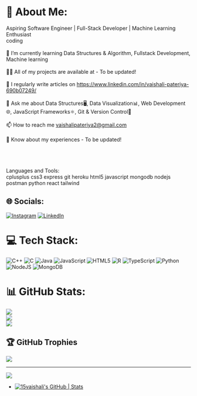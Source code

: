 # 💫 About Me:
Aspiring Software Engineer | Full-Stack Developer | Machine Learning Enthusiast<br>coding<br><br>🌱 I’m currently learning Data Structures & Algorithm, Fullstack Development, Machine learning<br><br>👨‍💻 All of my projects are available at - To be updated!<br><br>📝 I regularly write articles on https://www.linkedin.com/in/vaishali-pateriya-690b07249/<br><br>💬 Ask me about Data Structures🖥️, Data Visualization📊, Web Development🌐, JavaScript Frameworks⚛️, Git & Version Control🔧<br><br>📫 How to reach me vaishalipateriya2@gmail.com<br><br>📄 Know about my experiences - To be updated!<br><br><br><br><br>Languages and Tools:<br>cplusplus css3 express git heroku html5 javascript mongodb nodejs postman python react tailwind


## 🌐 Socials:
[![Instagram](https://img.shields.io/badge/Instagram-%23E4405F.svg?logo=Instagram&logoColor=white)](https://instagram.com/https://www.instagram.com/vaishali_pateriya/?next=%2F) [![LinkedIn](https://img.shields.io/badge/LinkedIn-%230077B5.svg?logo=linkedin&logoColor=white)](https://linkedin.com/in/https://www.linkedin.com/in/vaishali-pateriya-690b07249/) 

# 💻 Tech Stack:
![C++](https://img.shields.io/badge/c++-%2300599C.svg?style=for-the-badge&logo=c%2B%2B&logoColor=white) ![C](https://img.shields.io/badge/c-%2300599C.svg?style=for-the-badge&logo=c&logoColor=white) ![Java](https://img.shields.io/badge/java-%23ED8B00.svg?style=for-the-badge&logo=openjdk&logoColor=white) ![JavaScript](https://img.shields.io/badge/javascript-%23323330.svg?style=for-the-badge&logo=javascript&logoColor=%23F7DF1E) ![HTML5](https://img.shields.io/badge/html5-%23E34F26.svg?style=for-the-badge&logo=html5&logoColor=white) ![R](https://img.shields.io/badge/r-%23276DC3.svg?style=for-the-badge&logo=r&logoColor=white) ![TypeScript](https://img.shields.io/badge/typescript-%23007ACC.svg?style=for-the-badge&logo=typescript&logoColor=white) ![Python](https://img.shields.io/badge/python-3670A0?style=for-the-badge&logo=python&logoColor=ffdd54) ![NodeJS](https://img.shields.io/badge/node.js-6DA55F?style=for-the-badge&logo=node.js&logoColor=white) ![MongoDB](https://img.shields.io/badge/MongoDB-%234ea94b.svg?style=for-the-badge&logo=mongodb&logoColor=white)
# 📊 GitHub Stats:
![](https://github-readme-stats.vercel.app/api?username=15vaishali&theme=dark&hide_border=false&include_all_commits=false&count_private=false)<br/>
![](https://github-readme-streak-stats.herokuapp.com/?user=15vaishali&theme=dark&hide_border=false)<br/>
![](https://github-readme-stats.vercel.app/api/top-langs/?username=15vaishali&theme=dark&hide_border=false&include_all_commits=false&count_private=false&layout=compact)

## 🏆 GitHub Trophies
![](https://github-profile-trophy.vercel.app/?username=15vaishali&theme=radical&no-frame=false&no-bg=true&margin-w=4)

---
[![](https://visitcount.itsvg.in/api?id=15vaishali&icon=0&color=0)](https://visitcount.itsvg.in)

<!-- Proudly created with GPRM ( https://gprm.itsvg.in ) -->
- [![15vaishali's GitHub | Stats](https://stats.quine.sh/15vaishali/github?theme=dark)](https://quine.sh?utm_source=widgets&utm_campaign=15vaishali)
